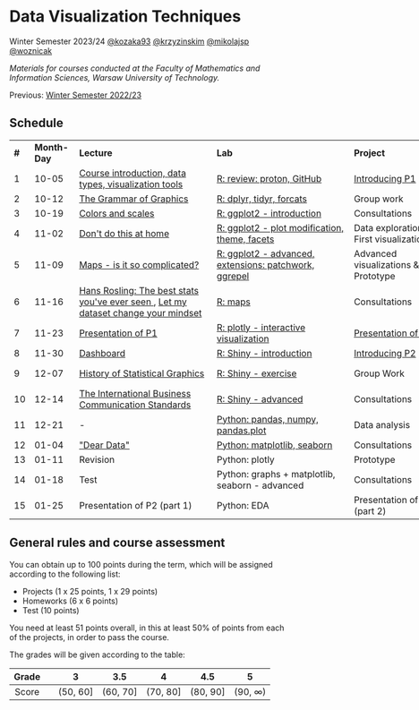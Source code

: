 # Data Visualization Techniques

Winter Semester 2023/24 [@kozaka93](https://github.com/kozaka93) [@krzyzinskim](https://github.com/krzyzinskim) [@mikolajsp](https://github.com/mikolajsp) [@woznicak](https://github.com/woznicak)

*Materials for courses conducted at the Faculty of Mathematics and Information Sciences, Warsaw University of Technology.*

Previous: [Winter Semester 2022/23](https://github.com/MI2-Education/2023Z-DataVisualizationTechniques)

## Schedule

<div class="tg-wrap"><table style="undefined;table-layout: fixed; width: 865px">
<colgroup>
<col style="width: 25px">
<col style="width: 80px">
<col style="width: 250px">
<col style="width: 250px">
<col style="width: 160px">
<col style="width: 100px">
</colgroup>
<tbody>
  <tr>
    <td><b>#</b></td>
    <td><b>Month-Day</b></td>
    <td><b>Lecture</b></td>
    <td><b>Lab</b></td>
    <td><b>Project</b></td>
    <td><b>Points</b></td>
  </tr>
  <tr>
    <td rowspan="2">1</td>
    <td rowspan="2">10-05</td>
    <td rowspan="2"><a href="https://github.com/kozaka93/2023Z-DataVisualizationTechniques/blob/main/lectures/L1-course-introduction.pdf">Course introduction, </a><a href="https://github.com/kozaka93/2023Z-DataVisualizationTechniques/blob/main/lectures/L1-Intro.pdf">data types, visualization tools</a></td>
    <td rowspan="2"><a href="https://github.com/kozaka93/2023Z-DataVisualizationTechniques/tree/main/labs/lab1">R: review: proton, GitHub</a></td>
    <td rowspan="2"><a href="https://github.com/kozaka93/2023Z-DataVisualizationTechniques/tree/main/projects/project1">Introducing P1</td>
    <td rowspan="2"></td>
  </tr>
  <tr>
  </tr>
  <tr>
    <td rowspan="2">2</td>
    <td rowspan="2">10-12</td>
    <td rowspan="2"><a href="https://github.com/kozaka93/2023Z-DataVisualizationTechniques/blob/main/lectures/L2-gramatyka.pdf">The Grammar of Graphics</a></td>
    <td rowspan="2"><a href="https://github.com/kozaka93/2023Z-DataVisualizationTechniques/tree/main/labs/lab2">R: dplyr, tidyr, forcats</a></td>
    <td rowspan="2">Group work</td>
    <td rowspan="2">P1 (1p)</td>
  </tr>
  <tr>
  </tr>
  <tr>
    <td rowspan="2">3</td>
    <td rowspan="2">10-19</td>
    <td rowspan="2"><a href="https://github.com/kozaka93/2023Z-DataVisualizationTechniques/blob/main/lectures/L3-kolory-skale.pdf">Colors and scales</a></td>
    <td rowspan="2"><a href="https://github.com/kozaka93/2023Z-DataVisualizationTechniques/tree/main/labs/lab3">R: ggplot2 - introduction</a></td>
    <td rowspan="2">Consultations</td>
    <td rowspan="2"><a href="https://github.com/kozaka93/2023Z-DataVisualizationTechniques/issues/69">HW1 </a>(6p)</td>
  </tr>
  <tr>
  </tr>
  <tr>
    <td rowspan="2">4</td>
    <td rowspan="2">11-02</td>
    <td rowspan="2"><a href="https://github.com/kozaka93/2023Z-DataVisualizationTechniques/blob/main/lectures/L4-mistakes.pdf">Don't do this at home</a></td>
    <td rowspan="2"><a href="https://github.com/kozaka93/2023Z-DataVisualizationTechniques/tree/main/labs/lab4">R: ggplot2 - plot modification, theme, facets</a></td>
    <td rowspan="2">Data exploration &amp; First visualizations</td>
    <td rowspan="2">P1 (2p)</td>
  </tr>
  <tr>
  </tr>
  <tr>
    <td rowspan="2">5</td>
    <td rowspan="2">11-09</td>
    <td rowspan="2"><a href="https://github.com/kozaka93/2023Z-DataVisualizationTechniques/blob/main/lectures/L5-maps.pdf">Maps - is it so complicated?</a></td>
    <td rowspan="2"><a href="https://github.com/kozaka93/2023Z-DataVisualizationTechniques/tree/main/labs/lab5">R: ggplot2 - advanced, extensions: patchwork, ggrepel</a></td>
    <td rowspan="2">Advanced visualizations &amp; Prototype</td>
    <td rowspan="2">P1 (2p)<br><a href="https://github.com/kozaka93/2023Z-DataVisualizationTechniques/issues/151">HW2 </a> (6p)</td>
  </tr>
  <tr>
  </tr>
  <tr>
    <td rowspan="2">6</td>
    <td rowspan="2">11-16</td>
    <td rowspan="2"><a href="https://www.ted.com/talks/hans_rosling_the_best_stats_you_ve_ever_seen" >Hans Rosling: The best stats you've ever seen </a>, <a href="https://www.ted.com/talks/hans_rosling_let_my_dataset_change_your_mindset?autoplay=true&muted=true">Let my dataset change your mindset </a></td>
    <td rowspan="2"><a href="https://github.com/kozaka93/2023Z-DataVisualizationTechniques/tree/main/labs/lab6">R: maps</a></td>
    <td rowspan="2">Consultations</td>
    <td rowspan="2"></td>
  </tr>
  <tr>
  </tr>
  <tr>
    <td rowspan="2">7</td>
    <td rowspan="2">11-23</td>
    <td rowspan="2"><a href="https://github.com/kozaka93/2023Z-DataVisualizationTechniques/tree/main/projects/project1">Presentation of P1</a></td>
    <td rowspan="2"><a href="https://github.com/kozaka93/2023Z-DataVisualizationTechniques/tree/main/labs/lab7">R: plotly - interactive visualization</a></td>
    <td rowspan="2"><a href="https://github.com/kozaka93/2023Z-DataVisualizationTechniques/tree/main/projects/project1">Presentation of P1</a></td>
    <td rowspan="2"><a href="https://github.com/kozaka93/2023Z-DataVisualizationTechniques/issues/240">HW3 </a>(6p)<br>P1 (20p)</td>
  </tr>
  <tr>
  </tr>
  <tr>
    <td rowspan="2">8</td>
    <td rowspan="2">11-30</td>
    <td rowspan="2"><a href="https://github.com/kozaka93/2023Z-DataVisualizationTechniques/blob/main/lectures/L8-dashboard.pdf">Dashboard</a></td>
    <td rowspan="2"><a href="https://github.com/kozaka93/2023Z-DataVisualizationTechniques/tree/main/labs/lab8">R: Shiny - introduction</a></td>
    <td rowspan="2"><a href="https://github.com/kozaka93/2023Z-DataVisualizationTechniques/tree/main/projects/project2">Introducing P2</a></td>
    <td rowspan="2"></td>
  </tr>
  <tr>
  </tr>
  <tr>
    <td rowspan="2">9</td>
    <td rowspan="2">12-07</td>
    <td rowspan="2"><a href="https://github.com/kozaka93/2023Z-DataVisualizationTechniques/blob/main/lectures/L9-history.pdf">History of Statistical Graphics</a></td>
    <td rowspan="2"><a href="https://github.com/kozaka93/2023Z-DataVisualizationTechniques/tree/main/labs/lab9">R: Shiny - exercise</a></td>
    <td rowspan="2">Group Work</td>
    <td rowspan="2"><a href="https://github.com/kozaka93/2023Z-DataVisualizationTechniques/issues/338">HW4 </a>(6p)<br>P2 (1p)</td>
  </tr>
  <tr>
  </tr>
  <tr>
    <td rowspan="2">10</td>
    <td rowspan="2">12-14</td>
    <td rowspan="2"><a href="https://github.com/kozaka93/2023Z-DataVisualizationTechniques/blob/main/lectures/L10-ibcs.pdf">The International Business Communication Standards</a></td>
    <td rowspan="2"><a href="https://github.com/kozaka93/2023Z-DataVisualizationTechniques/tree/main/labs/lab10">R: Shiny - advanced</a></td>
    <td rowspan="2">Consultations</td>
    <td rowspan="2"></td>
  </tr>
  <tr>
  </tr>
  <tr>
    <td rowspan="2">11</td>
    <td rowspan="2">12-21</td>
    <td rowspan="2">-</td>
    <td rowspan="2"><a href="https://github.com/kozaka93/2023Z-DataVisualizationTechniques/tree/main/labs/lab11">Python: pandas, numpy, pandas.plot</a></td>
    <td rowspan="2">Data analysis</td>
    <td rowspan="2">P2 (2p)</td>
  </tr>
  <tr>
  </tr>
  <tr>
    <td rowspan="2">12</td>
    <td rowspan="2">01-04</td>
    <td rowspan="2"><a href="http://www.dear-data.com/theproject"> "Dear Data" </a></td>
    <td rowspan="2"><a href="https://github.com/kozaka93/2023Z-DataVisualizationTechniques/tree/main/labs/lab12">Python: matplotlib, seaborn</a></td>
    <td rowspan="2">Consultations</td>
    <td rowspan="2"><a href="https://github.com/kozaka93/2023Z-DataVisualizationTechniques/issues/408">HW5 </a>(6p)</td>
  </tr>
  <tr>
  </tr>
  <tr>
    <td rowspan="2">13</td>
    <td rowspan="2">01-11</td>
    <td rowspan="2">Revision</td>
    <td rowspan="2">Python: plotly</td>
    <td rowspan="2">Prototype</td>
    <td rowspan="2">P2 (2p)</td>
  </tr>
  <tr>
  </tr>
  <tr>
    <td rowspan="2">14</td>
    <td rowspan="2">01-18</td>
    <td rowspan="2">Test</td>
    <td rowspan="2">Python: graphs + matplotlib, seaborn - advanced</td>
    <td rowspan="2">Consultations</td>
    <td rowspan="2">T (10p)</td>
  </tr>
  <tr>
  </tr>
  <tr>
    <td rowspan="2">15</td>
    <td rowspan="2">01-25</td>
    <td rowspan="2">Presentation of P2 (part 1)</td>
    <td rowspan="2">Python: EDA</td>
    <td rowspan="2">Presentation of P2 (part 2)</td>
    <td rowspan="2">HW6 (6p)<br>P2 (24p)</td>
  </tr>
  <tr>
  </tr>
</tbody>
</table></div>


## General rules and course assessment

You can obtain up to 100 points during the term, which will be assigned according to the following list:

- Projects (1 x 25 points, 1 x 29 points)
- Homeworks (6 x 6 points)
- Test (10 points) 

You need at least 51 points overall, in this at least 50% of points from each of the projects, in order to pass the course.

The grades will be given according to the table:

| Grade |  | 3 | 3.5 | 4 | 4.5 | 5 |
|:---:| :---: |:---:|:---:|:---:|:---:|:---:|
| Score |  | (50, 60] | (60, 70] | (70, 80] | (80, 90] | (90, ∞) |



